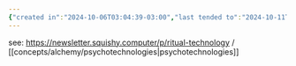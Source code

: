 ```yaml
---
{"created in":"2024-10-06T03:04:39-03:00","last tended to":"2024-10-11T17:35:07-03:00","tags":["concept","alchemy","🌱"],"notestage":["🌱"],"relevancescore":94,"dg-publish":true,"permalink":"/concepts/alchemy/ritual/","dgPassFrontmatter":true,"created":"2024-10-06T03:04:39.289-03:00","updated":"2024-10-11T17:35:30.822-03:00"}
---
```


see: https://newsletter.squishy.computer/p/ritual-technology / [[concepts/alchemy/psychotechnologies\|psychotechnologies]]